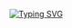 [![Typing SVG](https://readme-typing-svg.demolab.com?font=Krona+One&size=30&duration=2000&pause=100&color=2EC4B6&multiline=true&random=false&width=435&height=100&lines=Hey!!;I'm+Fayaz+Faizal)](https://git.io/typing-svg)
